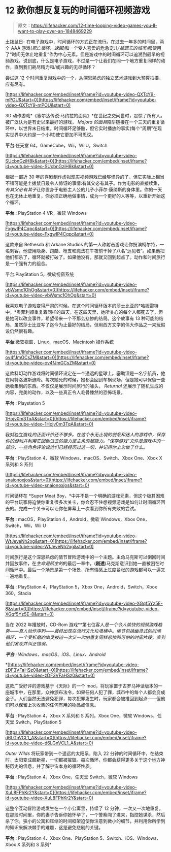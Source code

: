 # 12 款你想反复玩的时间循环视频游戏

> 原文：<https://lifehacker.com/12-time-looping-video-games-you-ll-want-to-play-over-an-1848469229>

土拨鼠日- 在电子游戏中，时间循环的方式正在流行。在过去一年多的时间里，两个 AAA 游戏(*死亡循环*、*返回*)和一个受人喜爱的危急宠儿(*被遗忘的城市*)都使用了“时间无休止地重复”作为中心元素。但是游戏中的时间循环可以追溯到最早的视频游戏。说到底，什么是电子游戏，不过是一个让我们在同一个地方重复同样的动作，直到我们耗尽精力和/或兴趣的无尽循环？

尝试这 12 个时间重复游戏中的一个，从深思熟虑的独立艺术游戏到大预算拍摄，应有尽有。

 [https://lifehacker.com/embed/inset/iframe?id=youtube-video-QXTcY9-mPOU&start=0](https://lifehacker.com/embed/inset/iframe?id=youtube-video-QXTcY9-mPOU&start=0) 

3D 动作游戏*《塞尔达传说:马约拉的面具》*在世纪之交问世时，震惊了所有人。被广泛认为是有史以来最好的游戏， *Majora 的面具*陷阱链接在一个三天的重复循环中，以世界末日结束。时间循环足够酷，但它实时播放的事实(每个“周期”在现实世界中大约是一个小时)使它更加不可思议。

**平台**:任天堂 64，GameCube，Wii，WiiU，Switch

 [https://lifehacker.com/embed/inset/iframe?id=youtube-video-SUcbnGziH8k&start=0](https://lifehacker.com/embed/inset/iframe?id=youtube-video-SUcbnGziH8k&start=0) 

根据一部近 30 年的喜剧制作虚拟现实视频游戏已经够怪异的了，但它实际上相当不错可能是土拨鼠日最令人惊讶的事情:有其父必有其子。作为电影的直接续集，*有其父必有其子*让你置身于电影主人公的儿子小菲尔·康纳斯的身体里。你的一天也在无休止地重复，你必须正确地做事情，成为一个更好的人等等，以重新开始这个循环。

**平台** : PlayStation 4 VR，微软 Windows

 [https://lifehacker.com/embed/inset/iframe?id=youtube-video-FxgwIP4Cqpc&start=0](https://lifehacker.com/embed/inset/iframe?id=youtube-video-FxgwIP4Cqpc&start=0) 

这款来自 Bethesda 和 Arkane Studios 的第一人称射击游戏让你扮演柯尔特，一名刺客，他使用隐身、跑酷、枪支和魔法在午夜前干掉了八名“远见者”。如果他把他们都杀了，循环就被打破了。如果他没有，那就又回到起点了。动作和时间旅行是一个强有力的组合。

平台:PlayStation 5，微软视窗系统

 [https://lifehacker.com/embed/inset/iframe?id=youtube-video-vbWsmc1OhOg&start=0](https://lifehacker.com/embed/inset/iframe?id=youtube-video-vbWsmc1OhOg&start=0) 

我喜欢电子游戏变得严肃的时候。在这个时间循环版本的莎士比亚的*哈姆雷特中，*奥菲利娅重复着同样的四天，在这四天里，她所关心的每个人都死去了，但是她可以改变事件，希望带来一个不那么悲惨的结局。这个故事有 13 种可能的结局，虽然莎士比亚写了迄今为止最好的结局，但用西方文学的伟大作品之一来玩假设仍然很有趣。

**平台**:微软视窗、Linux、macOS、Macintosh 操作系统

 [https://lifehacker.com/embed/inset/iframe?id=youtube-video-ov4fJmGCsZM&start=0](https://lifehacker.com/embed/inset/iframe?id=youtube-video-ov4fJmGCsZM&start=0) 

这款科幻动作游戏将时间循环设定在一个遥远的星球上。塞勒涅是一名宇航员，他在阿特洛波斯迫降。每次她死的时候，她都会回到车祸现场，但是她可以保留一些她收集到的东西。不仅仅是展示时间旅行的噱头， *Returnal* 还展示了随机生成的内容，完美的动作，以及一些真正令人毛骨悚然的恐怖场景。

**平台** : Playstation 5

 [https://lifehacker.com/embed/inset/iframe?id=youtube-video-1Hojv0m3TqA&start=0](https://lifehacker.com/embed/inset/iframe?id=youtube-video-1Hojv0m3TqA&start=0) 

我对独立游戏*的正面评价还不够多。在这个永无止境的创意和迷人的游戏中，保存你的游戏并利用它回到过去的能力是主角的超能力。“保存游戏”文件是游戏中的一部分，一些角色评论说他们已经经历过这一切，并记得你上次做了什么。*

**平台** : PlayStation 4、微软 Windows、macOS、Switch、Xbox One、Xbox X 系列和 S 系列

 [https://lifehacker.com/embed/inset/iframe?id=youtube-video-snaionoxjos&start=0](https://lifehacker.com/embed/inset/iframe?id=youtube-video-snaionoxjos&start=0) 

时间循环在 *Super Meat Boy，*中并不是一个明确的游戏元素，但这个极其困难的平台玩家将迫使你重复很多次关卡，你会忍不住想视频游戏是如何让时间循环回去的。完成一个关卡可以让你在屏幕上一次看到你所有失败的尝试。

**平台** : macOS，PlayStation 4，Android，微软 Windows，Xbox One，Switch，Wii，Wii U

 [https://lifehacker.com/embed/inset/iframe?id=youtube-video-WtJeveNh2xg&start=0](https://lifehacker.com/embed/inset/iframe?id=youtube-video-WtJeveNh2xg&start=0) 

时间旅行是这个深思熟虑的情节冒险游戏中的一个主题。主角马克斯可以倒回时间并回放事件，在*生命是陌生的*的最后一章中，(**剧透**)马克斯意识到她一直被困在时间循环中。最后一个场景是第一个场景，所有情感上过度紧张的游戏都可以一遍又一遍地重复。

**平台** : PlayStation 4，PlayStation 5，Xbox One，Android，Switch，Xbox 360，Stadia

 [https://lifehacker.com/embed/inset/iframe?id=youtube-video-XGqf5Yz5E-8&start=0](https://lifehacker.com/embed/inset/iframe?id=youtube-video-XGqf5Yz5E-8&start=0) 

当在 2022 年播放时，CD-Rom 游戏**第七位客人*是一个令人愉快的视频游戏趋势——真人动作序列——最终出现在流行文化垃圾桶中。情节包括幽灵式的时间循环，一个受折磨的幽灵被迫一次又一次地重复同样悲惨和可怕的时间片段，直到他们发现并纠正错误。*

***平台** : Windows、macOS、iOS、Linux、Android*

 *[https://lifehacker.com/embed/inset/iframe?id=youtube-video-zDF3VFaHSz0&start=0](https://lifehacker.com/embed/inset/iframe?id=youtube-video-zDF3VFaHSz0&start=0) 

这款广受好评的游戏基于《天际》的一个 mod，将玩家置于古罗马神话版本的一座城市中，在那里，众神颁布法令，如果任何人犯了罪，城市中的每个人都会变成金子。人们当然无法避免犯罪，每次犯罪发生时，玩家都会被推回到起点——但他们可以保留上次收集的任何有用的物品或信息。

**平台** : PlayStation 4，Xbox X 系列和 S 系列，Xbox One，微软 Windows，任天堂 Switch，PlayStation 5

 [https://lifehacker.com/embed/inset/iframe?id=youtube-video-d6LGnVCL1_A&start=0](https://lifehacker.com/embed/inset/iframe?id=youtube-video-d6LGnVCL1_A&start=0) 

*Outer Wilds* 将玩家带到一个遥远的太阳系，陷入 22 分钟的时间循环中，在结束时，太阳变成超新星，一切都被摧毁。每次循环，你都会获得更多关于这个地方神秘历史的信息，并了解宇宙本身的循环性质。

**平台** : PlayStation 4，Xbox One，任天堂 Switch，微软 Windows

 [https://lifehacker.com/embed/inset/iframe?id=youtube-video-XuL8FPhKr2Y&start=0](https://lifehacker.com/embed/inset/iframe?id=youtube-video-XuL8FPhKr2Y&start=0) 

这整个互动冒险游戏发生在一个小公寓里，持续了 12 分钟，一次又一次地重复。在那段时间里，你的妻子告诉你她怀孕了，一个警察闯了进来，指控她谋杀，然后杀了你。狭小的公寓和压缩的时间框架迫使你注意到微小的细节，并利用你所学到的知识来解决棘手的难题，这是避免悲剧的关键。

**平台** : PlayStation 4、Xbox One、PlayStation 5、Switch、iOS、Windows、Xbox X 系列和 S 系列*